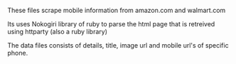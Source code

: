 These files scrape mobile information from amazon.com and walmart.com

Its uses Nokogiri library of ruby to parse the html page that is retreived using httparty (also a ruby library)

The data files consists of details, title, image url and mobile url's of specific phone.

